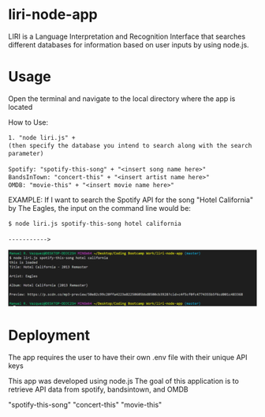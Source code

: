 # liri-node-app
LIRI is a Language Interpretation and Recognition Interface that searches different databases for information based on user inputs by using node.js.
# Usage
Open the terminal and navigate to the local directory where the app is located

How to Use:

    1. "node liri.js" +
    (then specify the database you intend to search along with the search parameter)

    Spotify: "spotify-this-song" + "<insert song name here>"
    BandsInTown: "concert-this" + "<insert artist name here>"
    OMDB: "movie-this" + "<insert movie name here>"


EXAMPLE: If I want to search the Spotify API for the song "Hotel California" by The Eagles, the input on the command line would be:

    $ node liri.js spotify-this-song hotel california

    ----------->

<img src="./spotify-functional-screenshot.png">



# Deployment
The app requires the user to have their own .env file with their unique API keys

This app was developed using node.js
The goal of this application is to retrieve API data from spotify, bandsintown, and OMDB


"spotify-this-song"
"concert-this"
"movie-this" 

